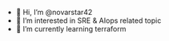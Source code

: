 - 👋 Hi, I’m @novarstar42
- 👀 I’m interested in SRE & AIops related topic
- 🌱 I’m currently learning terraform

<!---
novarstar42/novarstar42 is a ✨ special ✨ repository because its `README.md` (this file) appears on your GitHub profile.
You can click the Preview link to take a look at your changes.
--->
